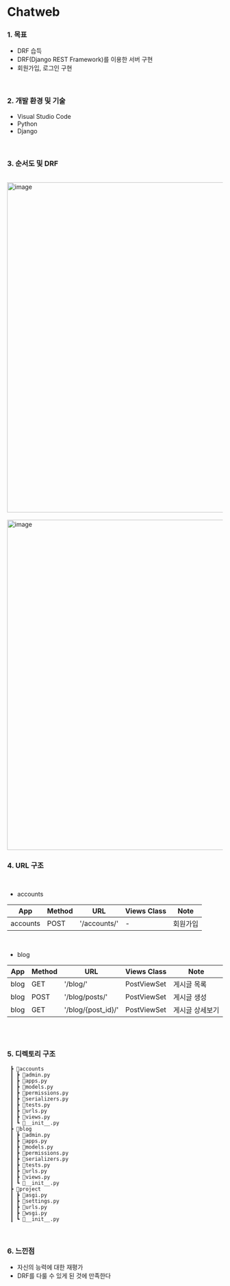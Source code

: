 # Chatweb
    
### 1. 목표
   * DRF 습득
   * DRF(Django REST Framework)를 이용한 서버 구현
   * 회원가입, 로그인 구현

<br>

### 2. 개발 환경 및 기술
   * Visual Studio Code
   * Python
   * Django


<br>

### 3. 순서도 및 DRF


<br>

<img width="769" alt="image" src="https://github.com/bardnia/Chatweb/assets/69304793/2da5dc4d-4f62-4763-bce2-258458fec453">


<br>
<br>

<img width="769" alt="image" src="https://github.com/bardnia/Chatweb/assets/69304793/135c91d8-4565-4965-9a74-3d9725afad94">


### 4. URL 구조

<br>

- accounts

| App       | Method        | URL                               | Views Class        | Note           |
|-----------|---------------|-----------------------------------|------------------- |----------------|
| accounts  | POST   | '/accounts/'                         |   -                 |회원가입  |

<br>

- blog

| App       | Method        | URL                               | Views Class        | Note           |
|-----------|---------------|-----------------------------------|------------------- |----------------|
| blog  | GET   | '/blog/'                         |   PostViewSet                 |게시글 목록 |
| blog  | POST   | '/blog/posts/'                       |   PostViewSet                 |게시글 생성  |
| blog  | GET   | '/blog/{post_id}/'                |    PostViewSet       |게시글 상세보기 |



<br>
<br>

### 5. 디렉토리 구조
```
 ┣ 📂accounts
 ┃ ┣ 📜admin.py
 ┃ ┣ 📜apps.py
 ┃ ┣ 📜models.py
 ┃ ┣ 📜permissions.py
 ┃ ┣ 📜serializers.py
 ┃ ┣ 📜tests.py
 ┃ ┣ 📜urls.py
 ┃ ┣ 📜views.py
 ┃ ┗ 📜__init__.py
 ┣ 📂blog
 ┃ ┣ 📜admin.py
 ┃ ┣ 📜apps.py
 ┃ ┣ 📜models.py
 ┃ ┣ 📜permissions.py
 ┃ ┣ 📜serializers.py
 ┃ ┣ 📜tests.py
 ┃ ┣ 📜urls.py
 ┃ ┣ 📜views.py
 ┃ ┗ 📜__init__.py
 ┣ 📂project
 ┃ ┣ 📜asgi.py
 ┃ ┣ 📜settings.py
 ┃ ┣ 📜urls.py
 ┃ ┣ 📜wsgi.py
 ┃ ┗ 📜__init__.py
```



<br>


### 6. 느낀점

- 자신의 능력에 대한 재평가
- DRF를 다룰 수 있게 된 것에 만족한다

